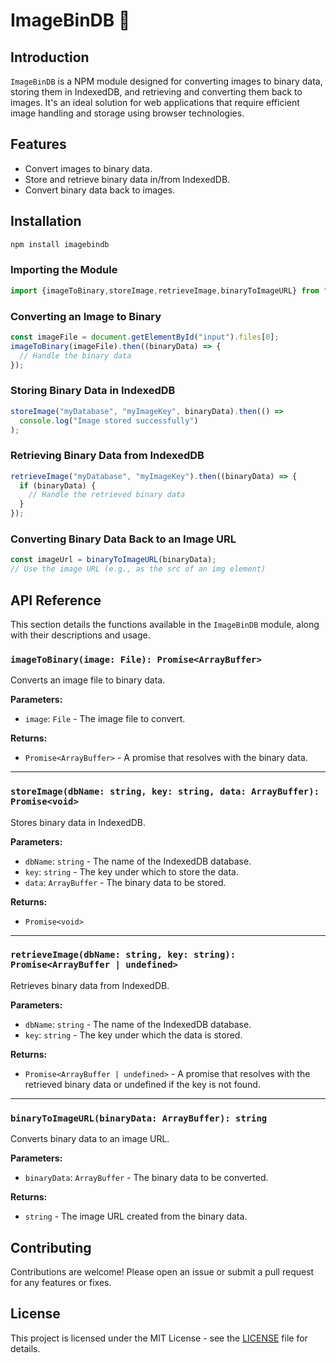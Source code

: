# ImageBinDB 💫

## Introduction

`ImageBinDB` is a NPM module designed for converting images to binary data, storing them in IndexedDB, and retrieving and converting them back to images. It's an ideal solution for web applications that require efficient image handling and storage using browser technologies.

## Features

- Convert images to binary data.
- Store and retrieve binary data in/from IndexedDB.
- Convert binary data back to images.

## Installation

```bash
npm install imagebindb
```

### Importing the Module

```javascript
import {imageToBinary,storeImage,retrieveImage,binaryToImageURL} from "imagebindb";
```

### Converting an Image to Binary

```javascript
const imageFile = document.getElementById("input").files[0];
imageToBinary(imageFile).then((binaryData) => {
  // Handle the binary data
});
```

### Storing Binary Data in IndexedDB

```javascript
storeImage("myDatabase", "myImageKey", binaryData).then(() =>
  console.log("Image stored successfully")
);
```

### Retrieving Binary Data from IndexedDB

```javascript
retrieveImage("myDatabase", "myImageKey").then((binaryData) => {
  if (binaryData) {
    // Handle the retrieved binary data
  }
});
```

### Converting Binary Data Back to an Image URL

```javascript
const imageUrl = binaryToImageURL(binaryData);
// Use the image URL (e.g., as the src of an img element)
```

## API Reference

This section details the functions available in the `ImageBinDB` module, along with their descriptions and usage.

### `imageToBinary(image: File): Promise<ArrayBuffer>`

Converts an image file to binary data.

**Parameters:**
- `image`: `File` - The image file to convert.

**Returns:**
- `Promise<ArrayBuffer>` - A promise that resolves with the binary data.

---

### `storeImage(dbName: string, key: string, data: ArrayBuffer): Promise<void>`

Stores binary data in IndexedDB.

**Parameters:**
- `dbName`: `string` - The name of the IndexedDB database.
- `key`: `string` - The key under which to store the data.
- `data`: `ArrayBuffer` - The binary data to be stored.

**Returns:**
- `Promise<void>`

---

### `retrieveImage(dbName: string, key: string): Promise<ArrayBuffer | undefined>`

Retrieves binary data from IndexedDB.

**Parameters:**
- `dbName`: `string` - The name of the IndexedDB database.
- `key`: `string` - The key under which the data is stored.

**Returns:**
- `Promise<ArrayBuffer | undefined>` - A promise that resolves with the retrieved binary data or undefined if the key is not found.

---

### `binaryToImageURL(binaryData: ArrayBuffer): string`

Converts binary data to an image URL.

**Parameters:**
- `binaryData`: `ArrayBuffer` - The binary data to be converted.

**Returns:**
- `string` - The image URL created from the binary data.


## Contributing

Contributions are welcome! Please open an issue or submit a pull request for any features or fixes.

## License

This project is licensed under the MIT License - see the [LICENSE](./LICENSE) file for details.
